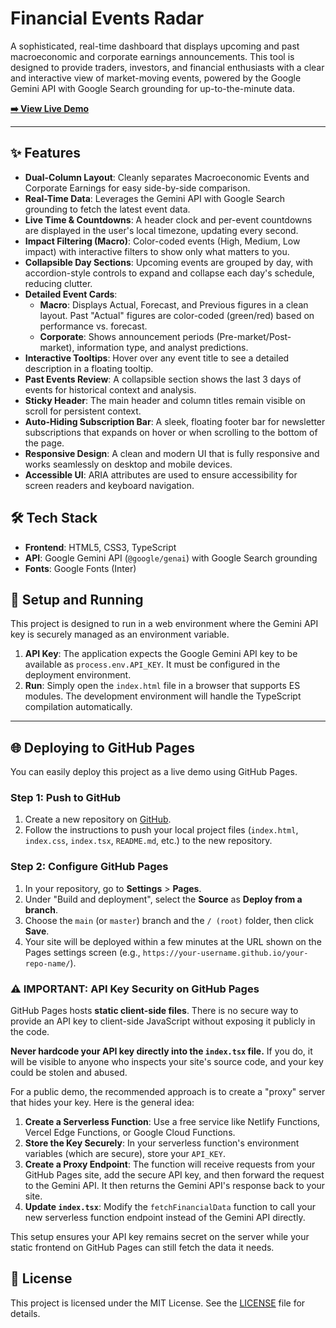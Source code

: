 # Financial Events Radar

A sophisticated, real-time dashboard that displays upcoming and past macroeconomic and corporate earnings announcements. This tool is designed to provide traders, investors, and financial enthusiasts with a clear and interactive view of market-moving events, powered by the Google Gemini API with Google Search grounding for up-to-the-minute data.

**[➡️ View Live Demo](https://klmtseng.github.io/Financial-Events-Radar/)**

---

## ✨ Features

- **Dual-Column Layout**: Cleanly separates Macroeconomic Events and Corporate Earnings for easy side-by-side comparison.
- **Real-Time Data**: Leverages the Gemini API with Google Search grounding to fetch the latest event data.
- **Live Time & Countdowns**: A header clock and per-event countdowns are displayed in the user's local timezone, updating every second.
- **Impact Filtering (Macro)**: Color-coded events (High, Medium, Low impact) with interactive filters to show only what matters to you.
- **Collapsible Day Sections**: Upcoming events are grouped by day, with accordion-style controls to expand and collapse each day's schedule, reducing clutter.
- **Detailed Event Cards**:
    - **Macro**: Displays Actual, Forecast, and Previous figures in a clean layout. Past "Actual" figures are color-coded (green/red) based on performance vs. forecast.
    - **Corporate**: Shows announcement periods (Pre-market/Post-market), information type, and analyst predictions.
- **Interactive Tooltips**: Hover over any event title to see a detailed description in a floating tooltip.
- **Past Events Review**: A collapsible section shows the last 3 days of events for historical context and analysis.
- **Sticky Header**: The main header and column titles remain visible on scroll for persistent context.
- **Auto-Hiding Subscription Bar**: A sleek, floating footer bar for newsletter subscriptions that expands on hover or when scrolling to the bottom of the page.
- **Responsive Design**: A clean and modern UI that is fully responsive and works seamlessly on desktop and mobile devices.
- **Accessible UI**: ARIA attributes are used to ensure accessibility for screen readers and keyboard navigation.

## 🛠️ Tech Stack

- **Frontend**: HTML5, CSS3, TypeScript
- **API**: Google Gemini API (`@google/genai`) with Google Search grounding
- **Fonts**: Google Fonts (Inter)

## 🚀 Setup and Running

This project is designed to run in a web environment where the Gemini API key is securely managed as an environment variable.

1.  **API Key**: The application expects the Google Gemini API key to be available as `process.env.API_KEY`. It must be configured in the deployment environment.
2.  **Run**: Simply open the `index.html` file in a browser that supports ES modules. The development environment will handle the TypeScript compilation automatically.

---

## 🌐 Deploying to GitHub Pages

You can easily deploy this project as a live demo using GitHub Pages.

### Step 1: Push to GitHub

1.  Create a new repository on [GitHub](https://github.com/new).
2.  Follow the instructions to push your local project files (`index.html`, `index.css`, `index.tsx`, `README.md`, etc.) to the new repository.

### Step 2: Configure GitHub Pages

1.  In your repository, go to **Settings** > **Pages**.
2.  Under "Build and deployment", select the **Source** as **Deploy from a branch**.
3.  Choose the `main` (or `master`) branch and the `/ (root)` folder, then click **Save**.
4.  Your site will be deployed within a few minutes at the URL shown on the Pages settings screen (e.g., `https://your-username.github.io/your-repo-name/`).

### ⚠️ IMPORTANT: API Key Security on GitHub Pages

GitHub Pages hosts **static client-side files**. There is no secure way to provide an API key to client-side JavaScript without exposing it publicly in the code.

**Never hardcode your API key directly into the `index.tsx` file.** If you do, it will be visible to anyone who inspects your site's source code, and your key could be stolen and abused.

For a public demo, the recommended approach is to create a "proxy" server that hides your key. Here is the general idea:

1.  **Create a Serverless Function**: Use a free service like Netlify Functions, Vercel Edge Functions, or Google Cloud Functions.
2.  **Store the Key Securely**: In your serverless function's environment variables (which are secure), store your `API_KEY`.
3.  **Create a Proxy Endpoint**: The function will receive requests from your GitHub Pages site, add the secure API key, and then forward the request to the Gemini API. It then returns the Gemini API's response back to your site.
4.  **Update `index.tsx`**: Modify the `fetchFinancialData` function to call your new serverless function endpoint instead of the Gemini API directly.

This setup ensures your API key remains secret on the server while your static frontend on GitHub Pages can still fetch the data it needs.

## 📄 License

This project is licensed under the MIT License. See the [LICENSE](LICENSE) file for details.
